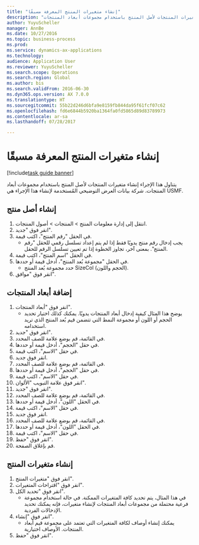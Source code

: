 ```yaml
--- 
title: "إنشاء متغيرات المنتج المعرفة مسبقًا"
description: "يتناول هذا الإجراء إنشاء متغيرات المنتجات لأصل المنتج باستخدام مجموعات أبعاد المنتجات."
author: YuyuScheller
manager: AnnBe
ms.date: 10/27/2016
ms.topic: business-process
ms.prod: 
ms.service: dynamics-ax-applications
ms.technology: 
audience: Application User
ms.reviewer: YuyuScheller
ms.search.scope: Operations
ms.search.region: Global
ms.author: bis
ms.search.validFrom: 2016-06-30
ms.dyn365.ops.version: AX 7.0.0
ms.translationtype: HT
ms.sourcegitcommit: 55b22d246d6bfa9e8159fb844da95f61fcf07c62
ms.openlocfilehash: fd6e6844b5920ba1364fa0fd5865d89d83789973
ms.contentlocale: ar-sa
ms.lasthandoff: 07/28/2017

---
```

# <a name="create-predefined-product-variants"></a>إنشاء متغيرات المنتج المعرفة مسبقًا

[!include[task guide banner](../../includes/task-guide-banner.md)]

يتناول هذا الإجراء إنشاء متغيرات المنتجات لأصل المنتج باستخدام مجموعات أبعاد المنتجات. شركة بيانات العرض التوضيحي المُستخدمة لإنشاء هذا الإجراء هي USMF.


## <a name="create-a-product-master"></a>إنشاء أصل منتج
1. ‏‫انتقل إلى إدارة معلومات المنتج‬ > المنتجات > أصول المنتجات‬‬.
2. انقر فوق "جديد".
3. في الحقل "رقم المنتج"، اكتب قيمة.
    * يجب إدخال رقم منتج يدويًا فقط إذا لم يتم إعداد تسلسل رقمي للحقل "رقم المنتج". بمعنى آخر، تجاوز الخطوة إذا تم تعيين تسلسل الرقم للحقل.  
4. في الحقل "اسم المنتج"، اكتب قيمة.
5. في الحقل "مجموعة بُعد المنتج"، أدخل قيمة أو حددها.
    * حدد مجموعة بُعد المنتج SizeCol (الحجم واللون).  
6. انقر فوق "موافق".

## <a name="add-product-dimensions"></a>إضافة أبعاد المنتجات
1. انقر فوق "أبعاد المنتجات".
    * يوضح هذا المثال كيفية إدخال أبعاد المنتجات يدويًا. يمكنك كذلك اختيار تحديد الحجم أو اللون أو مجموعة النمط التي تتضمن قيم بُعد المنتج الذي تريد استخدامه.  
2. انقر فوق "جديد".
3. في القائمة، قم بوضع علامة للصف المحدد.
4. في حقل "الحجم"، أدخل قيمة أو حددها.
5. في حقل "الاسم"، اكتب قيمة.
6. انقر فوق جديد.
7. في القائمة، قم بوضع علامة للصف المحدد.
8. في حقل "الحجم"، أدخل قيمة أو حددها.
9. في حقل "الاسم"، اكتب قيمة.
10. انقر فوق علامة التبويب "الألوان".
11. انقر فوق "جديد".
12. في القائمة، قم بوضع علامة للصف المحدد.
13. في الحقل "اللون"، أدخل قيمة أو حددها.
14. في حقل "الاسم"، اكتب قيمة.
15. انقر فوق جديد.
16. في القائمة، قم بوضع علامة للصف المحدد.
17. في الحقل "اللون"، أدخل قيمة أو حددها.
18. في حقل "الاسم"، اكتب قيمة.
19. انقر فوق "حفظ".
20. قم بإغلاق الصفحة.

## <a name="generate-product-variants"></a>إنشاء متغيرات المنتج
1. انقر فوق "متغيرات المنتج".
2. انقر فوق "اقتراحات المتغيرات".
3. انقر فوق "تحديد الكل".
    * في هذا المثال، يتم تحديد كافة المتغيرات الممكنة. في حالة استخدام مجموعة فرعية محتملة من مجموعات أبعاد المنتجات لإنشاء متغيرات، فإنه يمكنك تحديد الإدخالات الفردية.  
4. انقر فوق "إنشاء".
    * يمكنك إنشاء أوصاف لكافة المتغيرات التي تعتمد على مجموعة قيم أبعاد المنتجات. الأوصاف اختيارية.  
5. انقر فوق "حفظ".


